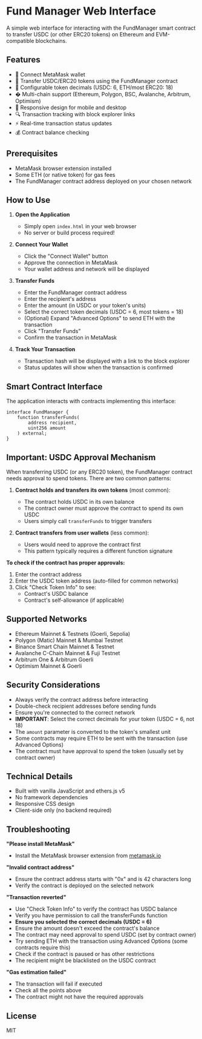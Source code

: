 # Fund Manager Web Interface

A simple web interface for interacting with the FundManager smart contract to transfer USDC (or other ERC20 tokens) on Ethereum and EVM-compatible blockchains.

## Features

- 🔗 Connect MetaMask wallet
- 💸 Transfer USDC/ERC20 tokens using the FundManager contract
- 🎯 Configurable token decimals (USDC: 6, ETH/most ERC20: 18)
- � Multi-chain support (Ethereum, Polygon, BSC, Avalanche, Arbitrum, Optimism)
- 📱 Responsive design for mobile and desktop
- 🔍 Transaction tracking with block explorer links
- ⚡ Real-time transaction status updates
- 💰 Contract balance checking

## Prerequisites

- MetaMask browser extension installed
- Some ETH (or native token) for gas fees
- The FundManager contract address deployed on your chosen network

## How to Use

1. **Open the Application**
   - Simply open `index.html` in your web browser
   - No server or build process required!

2. **Connect Your Wallet**
   - Click the "Connect Wallet" button
   - Approve the connection in MetaMask
   - Your wallet address and network will be displayed

3. **Transfer Funds**
   - Enter the FundManager contract address
   - Enter the recipient's address
   - Enter the amount (in USDC or your token's units)
   - Select the correct token decimals (USDC = 6, most tokens = 18)
   - (Optional) Expand "Advanced Options" to send ETH with the transaction
   - Click "Transfer Funds"
   - Confirm the transaction in MetaMask

4. **Track Your Transaction**
   - Transaction hash will be displayed with a link to the block explorer
   - Status updates will show when the transaction is confirmed

## Smart Contract Interface

The application interacts with contracts implementing this interface:

```solidity
interface FundManager {
    function transferFunds(
        address recipient,
        uint256 amount
    ) external;
}
```

## Important: USDC Approval Mechanism

When transferring USDC (or any ERC20 token), the FundManager contract needs approval to spend tokens. There are two common patterns:

1. **Contract holds and transfers its own tokens** (most common):
   - The contract holds USDC in its own balance
   - The contract owner must approve the contract to spend its own USDC
   - Users simply call `transferFunds` to trigger transfers

2. **Contract transfers from user wallets** (less common):
   - Users would need to approve the contract first
   - This pattern typically requires a different function signature

**To check if the contract has proper approvals:**
1. Enter the contract address
2. Enter the USDC token address (auto-filled for common networks)
3. Click "Check Token Info" to see:
   - Contract's USDC balance
   - Contract's self-allowance (if applicable)

## Supported Networks

- Ethereum Mainnet & Testnets (Goerli, Sepolia)
- Polygon (Matic) Mainnet & Mumbai Testnet
- Binance Smart Chain Mainnet & Testnet
- Avalanche C-Chain Mainnet & Fuji Testnet
- Arbitrum One & Arbitrum Goerli
- Optimism Mainnet & Goerli

## Security Considerations

- Always verify the contract address before interacting
- Double-check recipient addresses before sending funds
- Ensure you're connected to the correct network
- **IMPORTANT**: Select the correct decimals for your token (USDC = 6, not 18)
- The `amount` parameter is converted to the token's smallest unit
- Some contracts may require ETH to be sent with the transaction (use Advanced Options)
- The contract must have approval to spend the token (usually set by contract owner)

## Technical Details

- Built with vanilla JavaScript and ethers.js v5
- No framework dependencies
- Responsive CSS design
- Client-side only (no backend required)

## Troubleshooting

**"Please install MetaMask"**
- Install the MetaMask browser extension from [metamask.io](https://metamask.io)

**"Invalid contract address"**
- Ensure the contract address starts with "0x" and is 42 characters long
- Verify the contract is deployed on the selected network

**"Transaction reverted"**
- Use "Check Token Info" to verify the contract has USDC balance
- Verify you have permission to call the transferFunds function
- **Ensure you selected the correct decimals (USDC = 6)**
- Ensure the amount doesn't exceed the contract's balance
- The contract may need approval to spend USDC (set by contract owner)
- Try sending ETH with the transaction using Advanced Options (some contracts require this)
- Check if the contract is paused or has other restrictions
- The recipient might be blacklisted on the USDC contract

**"Gas estimation failed"**
- The transaction will fail if executed
- Check all the points above
- The contract might not have the required approvals

## License

MIT